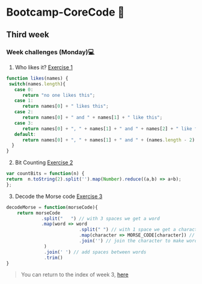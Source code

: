 # Bootcamp-CoreCode 🚀

## Third week
### Week challenges (Monday)💻
1. Who likes it? [Exercise 1](https://www.codewars.com/kata/5266876b8f4bf2da9b000362)
```javascript
function likes(names) {
 switch(names.length){
   case 0:
      return "no one likes this";
   case 1:
      return names[0] + " likes this";
   case 2:
      return names[0] + " and " + names[1] + " like this";
   case 3:
      return names[0] + ", " + names[1] + " and " + names[2] + " like this";
   default:
      return names[0] + ", " + names[1] + " and " + (names.length - 2) + " others like this";
  }
}
```

2. Bit Counting [Exercise 2](https://www.codewars.com/kata/526571aae218b8ee490006f4)
```javascript
var countBits = function(n) {
return  n.toString(2).split('').map(Number).reduce((a,b) => a+b);
};
```


3. Decode the Morse code [Exercise 3](https://www.codewars.com/kata/54b724efac3d5402db00065e)
```javascript
decodeMorse = function(morseCode){
    return morseCode
             .split("   ") // with 3 spaces we get a word
             .map(word => word
                           .split(" ") // with 1 space we get a character
                           .map(character => MORSE_CODE[character]) // decode Morse code character
                           .join('') // join the character to make words 
              )
              .join(' ') // add spaces between words 
              .trim()
}

```


> You can return to the index of week 3, [here](indexWeek3.md)